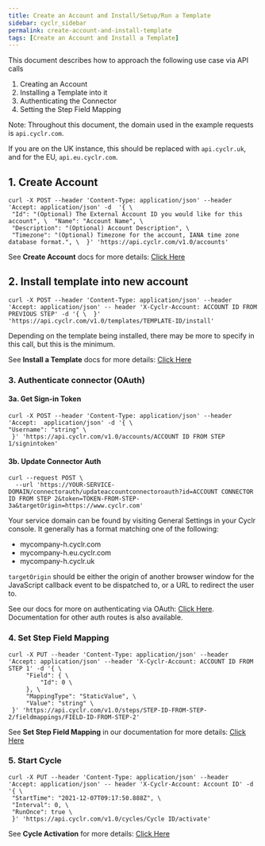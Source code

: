 ```yaml
---
title: Create an Account and Install/Setup/Run a Template
sidebar: cyclr_sidebar
permalink: create-account-and-install-template
tags: [Create an Account and Install a Template]
---
```


This document describes how to approach the following use case via API calls 

1. Creating an Account
2. Installing a Template into it
3. Authenticating the Connector
4. Setting the Step Field Mapping

Note: Throughout this document, the domain used in the example requests is ```api.cyclr.com```.

If you are on the UK instance, this should be replaced with ```api.cyclr.uk```, and for the EU, ```api.eu.cyclr.com```.

## 1. Create Account

```curl
curl -X POST --header 'Content-Type: application/json' --header 'Accept: application/json' -d  '{ \ 
 "Id": "(Optional) The External Account ID you would like for this account", \  "Name": "Account Name", \ 
 "Description": "(Optional) Account Description", \ 
 "Timezone": "(Optional) Timezone for the account, IANA time zone database format.", \  }' 'https://api.cyclr.com/v1.0/accounts'
 ```

See **Create Account** docs for more details: [Click Here](/create-account)

## 2. Install template into new account

```curl
curl -X POST --header 'Content-Type: application/json' --header 'Accept: application/json' -- header 'X-Cyclr-Account: ACCOUNT ID FROM PREVIOUS STEP' -d '{ \  }' 'https://api.cyclr.com/v1.0/templates/TEMPLATE-ID/install'
```

Depending on the template being installed, there may be more to specify in this call, but this is the minimum.

See **Install a Template** docs for more details: [Click Here](/install-from-template)


### 3. Authenticate connector (OAuth)

#### 3a. Get Sign-in Token

```curl
curl -X POST --header 'Content-Type: application/json' --header 'Accept:  application/json' -d '{ \
"Username": "string" \ 
 }' 'https://api.cyclr.com/v1.0/accounts/ACCOUNT ID FROM STEP 1/signintoken'
```

#### 3b. Update Connector Auth

```curl
curl --request POST \
  --url 'https://YOUR-SERVICE-DOMAIN/connectorauth/updateaccountconnectoroauth?id=ACCOUNT CONNECTOR ID FROM STEP 2&token=TOKEN-FROM-STEP-3a&targetOrigin=https://www.cyclr.com'
```

Your service domain can be found by visiting General Settings in your Cyclr console.  It generally has a format matching one of the following:

* mycompany-h.cyclr.com
* mycompany-h.eu.cyclr.com
* mycompany-h.cyclr.uk

``targetOrigin`` should be either the origin of another browser window for the  JavaScript callback event to be dispatched to, or a URL to redirect the user to.

See our docs for more on authenticating via OAuth: [Click Here](/oauth-authentication).  Documentation for other auth routes is also available.

### 4. Set Step Field Mapping

```curl
curl -X PUT --header 'Content-Type: application/json' --header 'Accept: application/json' --header 'X-Cyclr-Account: ACCOUNT ID FROM STEP 1' -d '{ \ 
     "Field": { \ 
         "Id": 0 \ 
     }, \ 
     "MappingType": "StaticValue", \ 
     "Value": "string" \ 
 }' 'https://api.cyclr.com/v1.0/steps/STEP-ID-FROM-STEP-2/fieldmappings/FIELD-ID-FROM-STEP-2'
```

See **Set Step Field Mapping** in our documentation for more details: [Click Here](/set-step-field-mapping)

### 5. Start Cycle

```curl
curl -X PUT --header 'Content-Type: application/json' --header 'Accept: application/json' -- header 'X-Cyclr-Account: Account ID' -d '{ \ 
 "StartTime": "2021-12-07T09:17:50.888Z", \ 
 "Interval": 0, \ 
 "RunOnce": true \ 
 }' 'https://api.cyclr.com/v1.0/cycles/Cycle ID/activate'
```

See **Cycle Activation** for more details: [Click Here](/cycle-activation)
